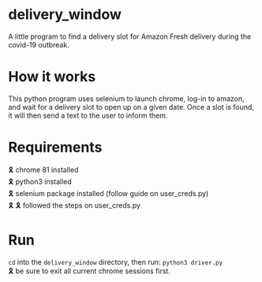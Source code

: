 # delivery_window
A little program to find a delivery slot for Amazon Fresh delivery during the covid-19 outbreak.

# How it works
This python program uses selenium to launch chrome, log-in to amazon, and wait for a delivery slot to open up on a given date. Once a slot is found, it will then send a text to the user to inform them. 

# Requirements
:reminder_ribbon: chrome 81 installed<br/>
:reminder_ribbon: python3 installed<br/>
:reminder_ribbon: selenium package installed (follow guide on user_creds.py)<br/>
:reminder_ribbon: :reminder_ribbon: followed the steps on user_creds.py<br/>

# Run
```cd``` into the ```delivery_window``` directory, then run: ```python3 driver.py```<br/>
:reminder_ribbon: be sure to exit all current chrome sessions first.
